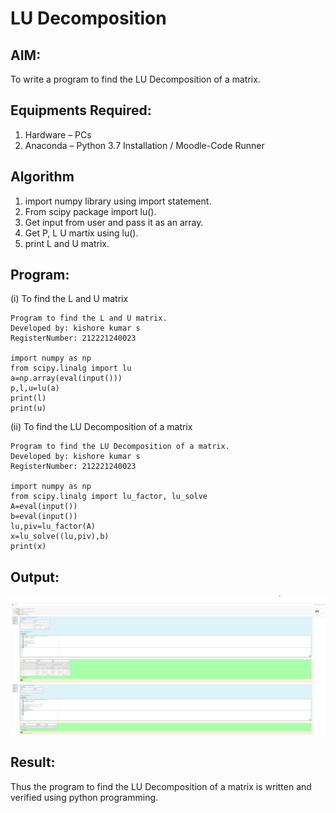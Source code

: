 # LU Decomposition 

## AIM:
To write a program to find the LU Decomposition of a matrix.

## Equipments Required:
1. Hardware – PCs
2. Anaconda – Python 3.7 Installation / Moodle-Code Runner

## Algorithm
1. import numpy library using import statement.
2. From scipy package import lu().
3. Get input from user and pass it as an array.
4. Get P, L U martix using lu().
5. print L and U matrix.

## Program:
(i) To find the L and U matrix
```
Program to find the L and U matrix.
Developed by: kishore kumar s
RegisterNumber: 212221240023

import numpy as np
from scipy.linalg import lu
a=np.array(eval(input()))
p,l,u=lu(a)
print(l)
print(u)
```
(ii) To find the LU Decomposition of a matrix
```
Program to find the LU Decomposition of a matrix.
Developed by: kishore kumar s
RegisterNumber: 212221240023

import numpy as np
from scipy.linalg import lu_factor, lu_solve
A=eval(input())
b=eval(input())
lu,piv=lu_factor(A)
x=lu_solve((lu,piv),b)
print(x)
```
## Output:
![output](./55.png)

## Result:
Thus the program to find the LU Decomposition of a matrix is written and verified using python programming.

